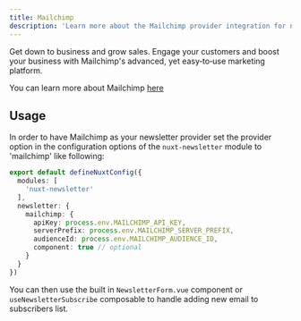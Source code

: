 ```yaml
---
title: Mailchimp
description: 'Learn more about the Mailchimp provider integration for newsletter module.'
---
```


Get down to business and grow sales. Engage your customers and boost your business with Mailchimp's advanced, yet easy‑to‑use marketing platform.

You can learn more about Mailchimp [here](https://mailchimp.com/)

## Usage

In order to have Mailchimp as your newsletter provider set the provider option in the configuration options of the `nuxt-newsletter` module to 'mailchimp' like following:

```ts [nuxt.config.js|ts]
export default defineNuxtConfig({
  modules: [
    'nuxt-newsletter'
  ],
  newsletter: {
    mailchimp: {
      apiKey: process.env.MAILCHIMP_API_KEY,
      serverPrefix: process.env.MAILCHIMP_SERVER_PREFIX,
      audienceId: process.env.MAILCHIMP_AUDIENCE_ID,
      component: true // optional
    }
  }
})
```

You can then use the built in `NewsletterForm.vue` component or `useNewsletterSubscribe` composable to handle adding new email to subscribers list.
